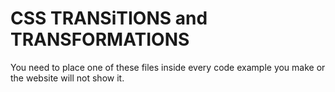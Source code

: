 # CSS TRANSiTIONS and TRANSFORMATIONS
You need to place one of these files inside every code example you make or the website will not show it.
